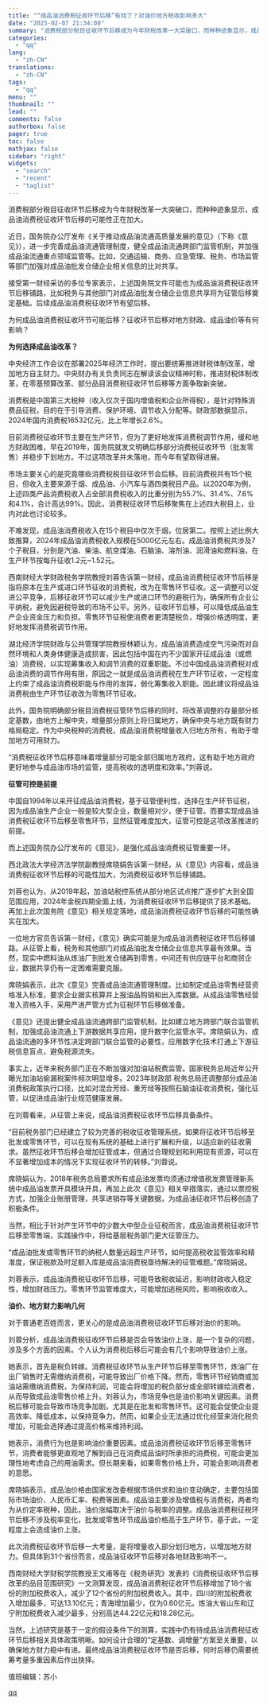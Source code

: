 ```yaml
---
title: "“成品油消费税征收环节后移”有戏了？对油价地方税收影响多大"
date: "2025-02-07 21:34:08"
summary: "消费税部分税目征收环节后移成为今年财税改革一大突破口，而种种迹象显示，成品油消费税征收环节后移的可能..."
categories:
  - "qq"
lang:
  - "zh-CN"
translations:
  - "zh-CN"
tags:
  - "qq"
menu: ""
thumbnail: ""
lead: ""
comments: false
authorbox: false
pager: true
toc: false
mathjax: false
sidebar: "right"
widgets:
  - "search"
  - "recent"
  - "taglist"
---
```


消费税部分税目征收环节后移成为今年财税改革一大突破口，而种种迹象显示，成品油消费税征收环节后移的可能性正在加大。

近日，国务院办公厅发布《关于推动成品油流通高质量发展的意见》（下称《意见》），进一步完善成品油流通管理制度，健全成品油流通跨部门监管机制，并加强成品油流通重点领域监管等。比如，交通运输、商务、应急管理、税务、市场监管等部门加强对成品油批发仓储企业相关信息的比对共享。

接受第一财经采访的多位专家表示，上述国务院文件可能也为成品油消费税征收环节后移铺路，比如税务与其他部门对成品油批发仓储企业信息共享将为征管后移奠定基础。后续成品油消费税征收环节有望后移。

为何成品油消费税征收环节可能后移？征收环节后移对地方财政、成品油价等有何影响？

**为何选择成品油改革？**

  

中央经济工作会议在部署2025年经济工作时，提出要统筹推进财税体制改革，增加地方自主财力。中央财办有关负责同志在解读该会议精神时称，推进财税体制改革，在零基预算改革、部分品目消费税征收环节后移等方面争取新突破。

消费税是中国第三大税种（收入仅次于国内增值税和企业所得税），是针对特殊消费品征税，目的在于引导消费、保护环境、调节收入分配等。财政部数据显示，2024年国内消费税16532亿元，比上年增长2.6%。

目前消费税征收环节主要在生产环节，但为了更好地发挥消费税调节作用，缓和地方财政困难，早在2019年，国务院就发文明确后移部分消费税征收环节（批发零售）并稳步下划地方。不过这项改革并未落地，而今年有望取得进展。

市场主要关心的是究竟哪些消费税税目征收环节会后移。目前消费税共有15个税目，但收入主要来源于烟、成品油、小汽车与酒四类税目产品。以2020年为例，上述四类产品消费税收入占全部消费税收入的比重分别为55.7%、31.4%、7.6%和4.1%，合计高达99%。因此，消费税征收环节后移聚焦在上述四大税目上，业内对此也讨论较多。

不难发现，成品油消费税收入在15个税目中仅次于烟，位居第二。按照上述比例大致推算，2024年成品油消费税收入规模在5000亿元左右。成品油消费税共涉及7个子税目，分别是汽油、柴油、航空煤油、石脑油、溶剂油、润滑油和燃料油，在生产环节按每升征收1.2元~1.52元。

西南财经大学财政税务学院教授刘蓉告诉第一财经，成品油消费税征收环节后移是指将原本在生产或进口环节征收的消费税，改为在零售环节征收。这一调整可以促进公平竞争，后移征收环节可以减少生产或进口环节的避税行为，确保所有企业公平纳税，避免因避税导致的市场不公平。另外，征收环节后移，可以降低成品油生产企业资金压力和负担。零售环节征税使消费者更清楚税负，增强价格透明度，更好地发挥消费税调节作用。

湖北经济学院财政与公共管理学院教授林颖认为，成品油消费造成空气污染而对自然环境和人类身体健康造成损害，因此包括中国在内不少国家开征成品油（或燃油）消费税，以实现筹集收入和调节消费的双重职能。不过中国成品油消费税对成品油消费的调节作用有限，原因之一就是成品油消费税在生产环节征收，一定程度上约束了成品油消费税职能与作用的发挥，弱化筹集收入职能。因此建议将成品油消费税由生产环节征收改为零售环节征收。

此外，国务院明确部分税目消费税征管环节后移的同时，将改革调整的存量部分核定基数，由地方上解中央，增量部分原则上将归属地方，确保中央与地方既有财力格局稳定。作为中央税种的消费税，成品油消费税增量收入归地方所有，有助于增加地方可用财力。

“消费税征收环节后移意味着增量部分可能全部归属地方政府，这有助于地方政府更好地参与成品油市场的监管，提高税收的透明度和效率。”刘蓉说。

**征管可控是前提**

  

中国自1994年以来开征成品油消费税，基于征管便利性，选择在生产环节征税，因为成品油生产企业一般是较大型企业，数量相对少，便于征管。而要实现成品油消费税征收环节后移至零售环节，显然征管难度加大，征管可控是这项改革推进的前提。

而上述国务院办公厅发布的《意见》，是强化成品油消费税征管重要一环。

西北政法大学经济法学院副教授席晓娟告诉第一财经，从《意见》内容看，成品油消费税征收环节后移的可能性加大，为消费税征收环节后移铺路。

刘蓉也认为，从2019年起，加油站税控系统从部分地区试点推广逐步扩大到全国范围应用，2024年金税四期全面上线，为消费税征收环节后移提供了技术基础。再加上此次国务院《意见》相关规定落地，成品油消费税征收环节后移的可能性确实在加大。

一位地方官员告诉第一财经，《意见》确实可能是为成品油消费税征收环节后移铺路。从征管上看，税务和其他部门对成品油批发仓储企业信息共享最有效果。当然，现实中燃料油从炼油厂到批发仓储再到零售，中间还有供应链平台和商贸企业，数据共享仍有一定困难需要克服。

席晓娟表示，此次《意见》完善成品油流通管理制度。比如制定成品油零售经营资格准入标准，要求企业据实核算并上报油品购销和出入库数据。从成品油零售经营准入资格入手，采用严进严管方式为征税环节后移做准备。

《意见》还提出健全成品油流通跨部门监管机制。比如建立地方跨部门联合监管机制，加强成品油流通上下游数据共享应用，提升数字化监管水平。席晓娟认为，成品油流通的多环节性决定跨部门联合监管的必要性，应用数字化技术打通上下游征税信息盲点，避免税源流失。

事实上，近年来税务部门正在不断加强对加油站税费监管。国家税务总局近年公开曝光加油站偷漏税案件频次明显增多。2023年财政部 税务总局还调整部分成品油消费税政策执行口径，比如对混合芳烃、重芳烃等按照石脑油征收消费税，强化征管，以促进成品油行业规范健康发展。

在刘蓉看来，从征管上来说，成品油消费税征收环节后移具备条件。

“目前税务部门已经建立了较为完善的税收征收管理系统。如果将征收环节后移至批发或零售环节，可以在现有系统的基础上进行扩展和升级，以适应新的征收需求。虽然征收环节后移会增加征管成本，但通过合理规划和利用现有资源，可以在不显著增加成本的情况下实现征收环节的转移。”刘蓉说。

席晓娟认为，2018年税务总局要求所有成品油发票均须通过增值税发票管理新系统中成品油发票开具模块开具，再加上此次《意见》相关举措落实，通过以票控税方式，加强企业账册管理，共享进销存等关键数据，为成品油征收环节后移创造了积极条件。

当然，相比于针对产生环节中的少数大中型企业征税而言，成品油消费税征收环节后移至零售端，实践操作中，将给基层税务部门更大征管压力。

“成品油批发或零售环节的纳税人数量远超生产环节，如何提高税收监管效率和精准度，保证税款及时足额入库是成品油消费税亟待解决的征管难题。”席晓娟说。

刘蓉表示，成品油消费税征收环节后移，可能导致税收延迟，影响财政收入稳定性，增加财政压力。零售环节监管难度大，可能增加逃税风险，影响税收收入。

**油价、地方财力影响几何**

  

对于普通老百姓而言，更关心的是成品油消费税征收环节后移对油价的影响。

刘蓉分析，成品油消费税征收环节后移是否会导致油价上涨，是一个复杂的问题，涉及多个方面的因素。个人认为消费税后移后可能会有几个影响导致油价上涨。

她表示，首先是税负转嫁。消费税征收环节从生产环节后移至零售环节，炼油厂在出厂销售时无需缴纳消费税，可能导致出厂价格下降。然而，零售环节经销商或加油站需缴纳消费税，为保持利润，可能会将增加的税负部分或全部转嫁给消费者，从而导致成品油零售价格上升。刘蓉认为，市场竞争也是油价影响关键因素。消费税后移可能会导致市场竞争加剧，尤其是在批发和零售环节。这可能会促使企业提高效率、降低成本，以保持竞争力。然而，如果企业无法通过优化经营来消化税负增加，可能会选择通过提高价格来维持利润。

她表示，消费行为也是影响油价重要因素。成品油消费税征收环节后移至零售环节，消费者能够更直观地了解到自己在消费成品油时所承担的消费税，可能会更加理性地考虑自己的用油需求。但长期来看，如果零售价格上升，可能会影响消费者的意愿。

席晓娟表示，成品油价格由国家发改委根据市场供求和油价变动确定，主要包括国际市场油价、人民币汇率、税费等因素。成品油主要涉及增值税与消费税，两者均为从价定率税种，因此，油价涨幅取决于油价与税率的调整。成品油消费税征税环节后移不涉及税率变化，批发或零售环节成品油价格高于生产环节，基于此，一定程度上会造成油价上涨。

此次消费税征收环节后移一大考量，是将增量收入部分划归地方，以增加地方财力。但具体到31个省份而言，成品油征收环节后移对各地财政影响不一。

西南财经大学财税学院教授王文甫等在《税务研究》发表的《消费税征收环节后移改革的品目范围研究》一文测算发现，成品油消费税征收环节后移增加了18个省份的附加税费收入，减少了12个省份的附加税费收入。其中，四川的附加税费收入增加最多，可达13.10亿元；青海增加最少，仅为0.60亿元。炼油大省山东和辽宁附加税费收入减少最多，分别高达44.22亿元和18.28亿元。

当然，上述研究是基于一定的假设条件下的测算，实践中仍有待成品油消费税征收环节后移相关具体政策明晰。如何设计合理的“定基数、调增量”方案至关重要，以确保地方财力稳中有进。最终成品油消费税征收环节是否后移，何时后移仍需要统筹考量多重因素后作出抉择。

值班编辑：苏小

[qq](https://new.qq.com/rain/a/20250207A08XY500)
